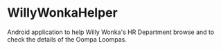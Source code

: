 # WillyWonkaHelper
Android application to help Willy Wonka's HR Department browse and to check the details of the Oompa Loompas.
